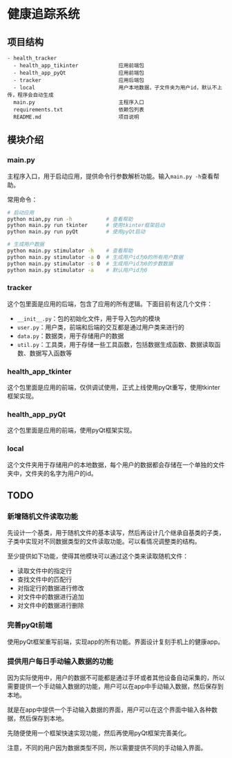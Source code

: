 # 健康追踪系统

## 项目结构

```plaintext
- health_tracker
  - health_app_tikinter             应用前端包
  - health_app_pyQt                 应用前端包
  - tracker                         应用后端包
  - local                           用户本地数据，子文件夹为用户id，默认不上传，程序会自动生成
  main.py                           主程序入口
  requirements.txt                  依赖包列表
  README.md                         项目说明
```

## 模块介绍
### main.py

主程序入口，用于启动应用，提供命令行参数解析功能。输入`main.py -h`查看帮助。

常用命令：

```bash
# 启动应用
python mian,py run -h           # 查看帮助
python main.py run tkinter      # 使用tkinter框架启动
python main.py run pyQt         # 使用pyQt启动

# 生成用户数据
python main.py stimulator -h    # 查看帮助
python main.py stimulator -a 0  # 生成用户id为0的所有用户数据
python main.py stimulator -s 0  # 生成用户id为0的步数数据
python main.py stimulator -a    # 默认用户id为0
```

### tracker

这个包里面是应用的后端，包含了应用的所有逻辑。下面目前有这几个文件：

- `__init__.py`：包的初始化文件，用于导入包内的模块
- `user.py`：用户类，前端和后端的交互都是通过用户类来进行的
- `data.py`：数据类，用于存储用户的数据
- `util.py`：工具类，用于存储一些工具函数，包括数据生成函数、数据读取函数、数据写入函数等

### health_app_tkinter

这个包里面是应用的前端，仅供调试使用，正式上线使用pyQt重写，使用tkinter框架实现。

### health_app_pyQt

这个包里面是应用的前端，使用pyQt框架实现。

### local

这个文件夹用于存储用户的本地数据，每个用户的数据都会存储在一个单独的文件夹中，文件夹的名字为用户的id。

## TODO

### 新增随机文件读取功能

先设计一个基类，用于随机文件的基本读写，然后再设计几个继承自基类的子类，子类中实现对不同数据类型的文件读取功能。可以看情况调整类的结构。

至少提供如下功能，使得其他模块可以通过这个类来读取随机文件：

- 读取文件中的指定行
- 查找文件中的匹配行
- 对指定行的数据进行修改
- 对文件中的数据进行追加
- 对文件中的数据进行删除

### 完善pyQt前端

使用pyQt框架重写前端，实现app的所有功能。界面设计复刻手机上的健康app。

### 提供用户每日手动输入数据的功能

因为实际使用中，用户的数据不可能都是通过手环或者其他设备自动采集的，所以需要提供一个手动输入数据的功能，用户可以在app中手动输入数据，然后保存到本地。

就是在app中提供一个手动输入数据的界面，用户可以在这个界面中输入各种数据，然后保存到本地。

先随便使用一个框架快速实现功能，然后再使用pyQt框架完善美化。

注意，不同的用户因为数据类型不同，所以需要提供不同的手动输入界面。

